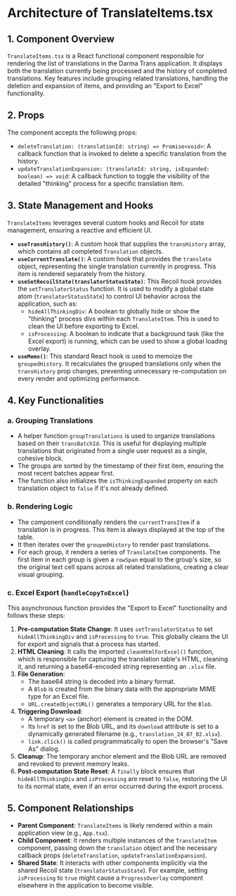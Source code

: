 # Architecture of TranslateItems.tsx

## 1. Component Overview
`TranslateItems.tsx` is a React functional component responsible for rendering the list of translations in the Darma Trans application. It displays both the translation currently being processed and the history of completed translations. Key features include grouping related translations, handling the deletion and expansion of items, and providing an "Export to Excel" functionality.

## 2. Props
The component accepts the following props:
- `deleteTranslation: (translationId: string) => Promise<void>`: A callback function that is invoked to delete a specific translation from the history.
- `updateTranslationExpansion: (translateId: string, isExpanded: boolean) => void`: A callback function to toggle the visibility of the detailed "thinking" process for a specific translation item.

## 3. State Management and Hooks
`TranslateItems` leverages several custom hooks and Recoil for state management, ensuring a reactive and efficient UI.

- **`useTransHistory()`**: A custom hook that supplies the `transHistory` array, which contains all completed `Translation` objects.
- **`useCurrentTranslate()`**: A custom hook that provides the `translate` object, representing the single translation currently in progress. This item is rendered separately from the history.
- **`useSetRecoilState(translatorStatusState)`**: This Recoil hook provides the `setTranslatorStatus` function. It is used to modify a global state atom (`translatorStatusState`) to control UI behavior across the application, such as:
    - `hideAllThinkingDiv`: A boolean to globally hide or show the "thinking" process divs within each `TranslateItem`. This is used to clean the UI before exporting to Excel.
    - `isProcessing`: A boolean to indicate that a background task (like the Excel export) is running, which can be used to show a global loading overlay.
- **`useMemo()`**: This standard React hook is used to memoize the `groupedHistory`. It recalculates the grouped translations only when the `transHistory` prop changes, preventing unnecessary re-computation on every render and optimizing performance.

## 4. Key Functionalities

### a. Grouping Translations
- A helper function `groupTranslations` is used to organize translations based on their `transBatchId`. This is useful for displaying multiple translations that originated from a single user request as a single, cohesive block.
- The groups are sorted by the timestamp of their first item, ensuring the most recent batches appear first.
- The function also initializes the `isThinkingExpanded` property on each translation object to `false` if it's not already defined.

### b. Rendering Logic
- The component conditionally renders the `currentTransItem` if a translation is in progress. This item is always displayed at the top of the table.
- It then iterates over the `groupedHistory` to render past translations.
- For each group, it renders a series of `TranslateItem` components. The first item in each group is given a `rowSpan` equal to the group's size, so the original text cell spans across all related translations, creating a clear visual grouping.

### c. Excel Export (`handleCopyToExcel`)
This asynchronous function provides the "Export to Excel" functionality and follows these steps:
1.  **Pre-computation State Change**: It uses `setTranslatorStatus` to set `hideAllThinkingDiv` and `isProcessing` to `true`. This globally cleans the UI for export and signals that a process has started.
2.  **HTML Cleaning**: It calls the imported `cleanHtmlForExcel()` function, which is responsible for capturing the translation table's HTML, cleaning it, and returning a base64-encoded string representing an `.xlsx` file.
3.  **File Generation**:
    - The base64 string is decoded into a binary format.
    - A `Blob` is created from the binary data with the appropriate MIME type for an Excel file.
    - `URL.createObjectURL()` generates a temporary URL for the `Blob`.
4.  **Triggering Download**:
    - A temporary `<a>` (anchor) element is created in the DOM.
    - Its `href` is set to the Blob URL, and its `download` attribute is set to a dynamically generated filename (e.g., `translation_24_07_02.xlsx`).
    - `link.click()` is called programmatically to open the browser's "Save As" dialog.
5.  **Cleanup**: The temporary anchor element and the Blob URL are removed and revoked to prevent memory leaks.
6.  **Post-computation State Reset**: A `finally` block ensures that `hideAllThinkingDiv` and `isProcessing` are reset to `false`, restoring the UI to its normal state, even if an error occurred during the export process.

## 5. Component Relationships
- **Parent Component**: `TranslateItems` is likely rendered within a main application view (e.g., `App.tsx`).
- **Child Component**: It renders multiple instances of the `TranslateItem` component, passing down the `translation` object and the necessary callback props (`deleteTranslation`, `updateTranslationExpansion`).
- **Shared State**: It interacts with other components implicitly via the shared Recoil state (`translatorStatusState`). For example, setting `isProcessing` to `true` might cause a `ProgressOverlay` component elsewhere in the application to become visible.

<!-- Generated by Cline on 7/2/2025 based on analysis of viteui/src/react-app/TranslateItems.tsx -->
